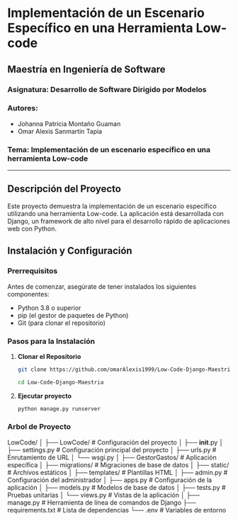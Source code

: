 # Implementación de un Escenario Específico en una Herramienta Low-code

## Maestría en Ingeniería de Software
### Asignatura: Desarrollo de Software Dirigido por Modelos

### Autores:
- Johanna Patricia Montaño Guaman
- Omar Alexis Sanmartin Tapia

### Tema: Implementación de un escenario específico en una herramienta Low-code

---

## Descripción del Proyecto
Este proyecto demuestra la implementación de un escenario específico utilizando una herramienta Low-code. La aplicación está desarrollada con Django, un framework de alto nivel para el desarrollo rápido de aplicaciones web con Python.

## Instalación y Configuración

### Prerrequisitos
Antes de comenzar, asegúrate de tener instalados los siguientes componentes:
- Python 3.8 o superior
- pip (el gestor de paquetes de Python)
- Git (para clonar el repositorio)

### Pasos para la Instalación

1. **Clonar el Repositorio**
   ```bash
   git clone https://github.com/omarAlexis1999/Low-Code-Django-Maestria.git
   ```
   ```bash
   cd Low-Code-Django-Maestria
   ```
2. **Ejecutar proyecto**
   ```bash
   python manage.py runserver
### Arbol de Proyecto

LowCode/
│
├── LowCode/         # Configuración del proyecto
│   ├── __init__.py
│   ├── settings.py            # Configuración principal del proyecto
│   ├── urls.py                # Enrutamiento de URL
│   └── wsgi.py
│
├── GestorGastos/                  # Aplicación específica
│   ├── migrations/            # Migraciones de base de datos
│   ├── static/                # Archivos estáticos
│   ├── templates/             # Plantillas HTML
│   ├── admin.py               # Configuración del administrador
│   ├── apps.py                # Configuración de la aplicación
│   ├── models.py              # Modelos de base de datos
│   ├── tests.py               # Pruebas unitarias
│   └── views.py               # Vistas de la aplicación
│
├── manage.py                  # Herramienta de línea de comandos de Django
├── requirements.txt           # Lista de dependencias
└── .env                       # Variables de entorno

